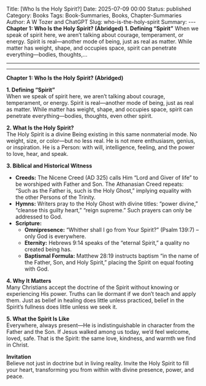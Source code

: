 Title: [Who Is the Holy Spirit?]
Date: 2025-07-09 00:00
Status: published
Category: Books
Tags: Book-Summaries, Books, Chapter-Summaries
Author: A W Tozer and ChatGPT
Slug: who-is-the-holy-spirit
Summary: --- **Chapter 1: Who Is the Holy Spirit? (Abridged)** **1. Defining “Spirit”** When we speak of spirit here, we aren’t talking about courage, temperament, or energy. Spirit is real—another mode of being, just as real as matter. While matter has weight, shape, and occupies space, spirit can penetrate everything—bodies, thoughts,...

---

---



**Chapter 1: Who Is the Holy Spirit? (Abridged)**

**1. Defining “Spirit”**  
When we speak of spirit here, we aren’t talking about courage, temperament, or energy. Spirit is real—another mode of being, just as real as matter. While matter has weight, shape, and occupies space, spirit can penetrate everything—bodies, thoughts, even other spirit.

**2. What Is the Holy Spirit?**  
The Holy Spirit is a divine Being existing in this same nonmaterial mode. No weight, size, or color—but no less real. He is not mere enthusiasm, genius, or inspiration. He is a Person: with will, intelligence, feeling, and the power to love, hear, and speak.

**3. Biblical and Historical Witness**  
- **Creeds:** The Nicene Creed (AD 325) calls Him “Lord and Giver of life” to be worshiped with Father and Son. The Athanasian Creed repeats: “Such as the Father is, such is the Holy Ghost,” implying equality with the other Persons of the Trinity.
- **Hymns:** Writers pray to the Holy Ghost with divine titles: “power divine,” “cleanse this guilty heart,” “reign supreme.” Such prayers can only be addressed to God.
- **Scripture:**  
  - **Omnipresence:** “Whither shall I go from Your Spirit?” (Psalm 139:7) – only God is everywhere.  
  - **Eternity:** Hebrews 9:14 speaks of the “eternal Spirit,” a quality no created being has.  
  - **Baptismal Formula:** Matthew 28:19 instructs baptism “in the name of the Father, Son, and Holy Spirit,” placing the Spirit on equal footing with God.

**4. Why It Matters**  
Many Christians accept the doctrine of the Spirit without knowing or experiencing His power. Truths can lie dormant if we don’t teach and apply them. Just as belief in healing does little unless practiced, belief in the Spirit’s fullness does little unless we seek it.

**5. What the Spirit Is Like**  
Everywhere, always present—He is indistinguishable in character from the Father and the Son. If Jesus walked among us today, we’d feel welcome, loved, safe. That is the Spirit: the same love, kindness, and warmth we find in Christ.

**Invitation**  
Believe not just in doctrine but in living reality. Invite the Holy Spirit to fill your heart, transforming you from within with divine presence, power, and peace.

